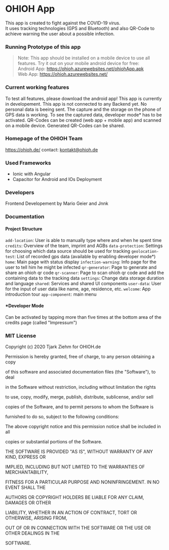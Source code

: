 # OHIOH App
This app is created to fight against the COVID-19 virus.  
It uses tracking technologies (GPS and Bluetooth) and also QR-Code
to achieve warning the user about a possible infection.

### Running Prototype of this app
> Note: This app should be installed on a mobile device to use all features.
Try it out on your mobile android device for free:  
Android App: https://ohioh.azurewebsites.net/ohiohApp.apk  
Web App: https://ohioh.azurewebsites.net/  

### Current working features
To test all features, please download the android app!
This app is currently in developement.
This app is not connected to any Backend yet.
No personal data is beeing sent.
The capture and the storage on the phone of GPS data is working.
To see the captured data, developer mode* has to be activated.
QR-Codes can be created (web app + mobile app) and scanned on a mobile device.
Generated QR-Codes can be shared.

### Homepage of the OHIOH Team
https://ohioh.de/
contact: kontakt@ohioh.de

### Used Frameworks
* Ionic with Angular
* Capacitor for Android and IOs Deployment

### Developers
Frontend Developement by Mario Geier and Jnnk

### Documentation
#### Project Structure
`add-location`: User is able to manually type where and when he spent time
`credits`: Overview of the team, imprint and AGBs
`data-protection`: Settings for choosing which data source should be used for tracking
`geolocation-test`: List of recorded gps data (available by enabling developer mode*)
`home`: Main page with status display
`infection-warning`: Info page for the user to tell him he might be infected
`qr-generator`: Page to generate and share an ohioh qr code
`qr-scanner`: Page to scan ohioh qr code and add the containing data to the tracking data
`settings`: Change data storage duration and language
`shared`: Services and shared UI components
`user-data`: User for the input of user data like name, age, residence, etc.
`welcome`: App introduction tour
`app-component`: main menu

#### *Developer Mode
Can be activated by tapping more than five times at the bottom area of the credits page (called "Impressum")

### MIT License

Copyright (c) 2020 Tjark Ziehm for OHIOH.de



Permission is hereby granted, free of charge, to any person obtaining a copy

of this software and associated documentation files (the "Software"), to deal

in the Software without restriction, including without limitation the rights

to use, copy, modify, merge, publish, distribute, sublicense, and/or sell

copies of the Software, and to permit persons to whom the Software is

furnished to do so, subject to the following conditions:



The above copyright notice and this permission notice shall be included in all

copies or substantial portions of the Software.



THE SOFTWARE IS PROVIDED "AS IS", WITHOUT WARRANTY OF ANY KIND, EXPRESS OR

IMPLIED, INCLUDING BUT NOT LIMITED TO THE WARRANTIES OF MERCHANTABILITY,

FITNESS FOR A PARTICULAR PURPOSE AND NONINFRINGEMENT. IN NO EVENT SHALL THE

AUTHORS OR COPYRIGHT HOLDERS BE LIABLE FOR ANY CLAIM, DAMAGES OR OTHER

LIABILITY, WHETHER IN AN ACTION OF CONTRACT, TORT OR OTHERWISE, ARISING FROM,

OUT OF OR IN CONNECTION WITH THE SOFTWARE OR THE USE OR OTHER DEALINGS IN THE

SOFTWARE.
